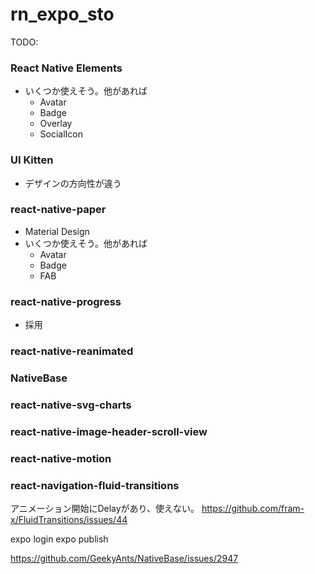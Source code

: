 # rn_expo_sto

TODO:


### React Native Elements
* いくつか使えそう。他があれば
  - Avatar
  - Badge
  - Overlay
  - SocialIcon

### UI Kitten
* デザインの方向性が違う
    
### react-native-paper
* Material Design
* いくつか使えそう。他があれば
  - Avatar
  - Badge
  - FAB
  
### react-native-progress
* 採用

### react-native-reanimated





### NativeBase


### react-native-svg-charts


### react-native-image-header-scroll-view


### react-native-motion


### react-navigation-fluid-transitions
アニメーション開始にDelayがあり、使えない。
https://github.com/fram-x/FluidTransitions/issues/44



expo login
expo publish



https://github.com/GeekyAnts/NativeBase/issues/2947
